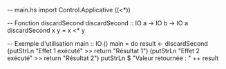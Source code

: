 -- main.hs
import Control.Applicative ((<*))

-- Fonction discardSecond
discardSecond :: IO a -> IO b -> IO a
discardSecond x y = x <* y

-- Exemple d'utilisation
main :: IO ()
main = do
    result <- discardSecond (putStrLn "Effet 1 exécuté" >> return "Résultat 1")
                            (putStrLn "Effet 2 exécuté" >> return "Résultat 2")
    putStrLn $ "Valeur retournée : " ++ result

